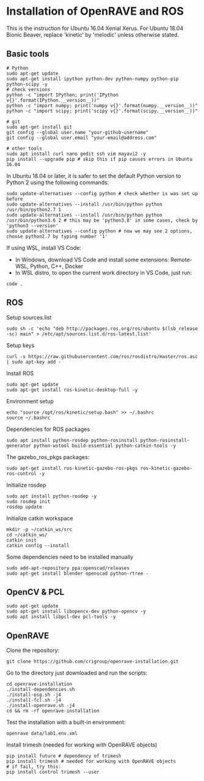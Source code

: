 # Installation of OpenRAVE and ROS
This is the instruction for Ubuntu 16.04 Xenial Xerus. For Ubuntu 18.04 Bionic Beaver, replace 'kinetic' by 'melodic' unless otherwise stated.

## Basic tools
```
# Python
sudo apt-get update
sudo apt-get install ipython python-dev python-numpy python-pip python-scipy -y
# check versions
python -c "import IPython; print('IPython v{}'.format(IPython.__version__))"
python -c "import numpy; print('numpy v{}'.format(numpy.__version__))"
python -c "import scipy; print('scipy v{}'.format(scipy.__version__))"

# git
sudo apt-get install git
git config --global user.name "your-github-username"
git config --global user.email "your-email@address.com"

# other tools
sudo apt install curl nano gedit ssh vim mayavi2 -y
pip install --upgrade pip # skip this if pip causes errors in Ubuntu 16.04
```

In Ubuntu 18.04 or later, it is safer to set the default Python version to Python 2 using the following commands:
```
sudo update-alternatives --config python # check whether is was set up before
sudo update-alternatives --install /usr/bin/python python /usr/bin/python2.7 1
sudo update-alternatives --install /usr/bin/python python /usr/bin/python3.6 2 # this may be 'python3.8' in some cases, check by 'python3 --version'
sudo update-alternatives --config python # now we may see 2 options, choose python2.7 by typing number '1' 
```

If using WSL, install VS Code: 
- In Windows, download VS Code and install some extensions: Remote-WSL, Python, C++, Docker
- In WSL distro, to open the current work directory in VS Code, just run:
```
code .
```

## ROS
Setup sources.list
```
sudo sh -c 'echo "deb http://packages.ros.org/ros/ubuntu $(lsb_release -sc) main" > /etc/apt/sources.list.d/ros-latest.list'
```

Setup keys
```
curl -s https://raw.githubusercontent.com/ros/rosdistro/master/ros.asc | sudo apt-key add -
```

Install ROS
```
sudo apt-get update
sudo apt-get install ros-kinetic-desktop-full -y
```

Environment setup
```
echo "source /opt/ros/kinetic/setup.bash" >> ~/.bashrc
source ~/.bashrc
```

Dependencies for ROS packages
```
sudo apt install python-rosdep python-rosinstall python-rosinstall-generator python-wstool build-essential python-catkin-tools -y
```

The gazebo_ros_pkgs packages:
```
sudo apt-get install ros-kinetic-gazebo-ros-pkgs ros-kinetic-gazebo-ros-control -y
```

Initialize rosdep
```
sudo apt install python-rosdep -y
sudo rosdep init
rosdep update
```

Initialize catkin workspace
```
mkdir -p ~/catkin_ws/src
cd ~/catkin_ws/
catkin init
catkin config --install
```

Some dependencies need to be installed manually
```
sudo add-apt-repository ppa:openscad/releases
sudo apt-get install blender openscad python-rtree -
```


## OpenCV & PCL
```
sudo apt-get update
sudo apt-get install libopencv-dev python-opencv -y
sudo apt install libpcl-dev pcl-tools -y
```


## OpenRAVE
Clone the repository:
```
git clone https://github.com/crigroup/openrave-installation.git
```
Go to the directory just downloaded and run the scripts:
```
cd openrave-installation
./install-dependencies.sh
./install-osg.sh -j4
./install-fcl.sh -j4
./install-openrave.sh -j4
cd && rm -rf openrave-installation
```
Test the installation with a built-in environment:
```
openrave data/lab1.env.xml
```

Install trimesh (needed for working with OpenRAVE objects)
```
pip install future # dependency of trimesh
pip install trimesh # needed for working with OpenRAVE objects
# if fail, try this:
pip install control trimesh --user 
```




